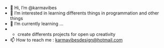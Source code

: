 - 👋 Hi, I’m @karmavibes
- 👀 I’m interested in learning differents things in programmation and other things
- 🌱 I’m currently learning ...
- - create differents projects for open up creativity
- 📫 How to reach me : karmavibesdesign@hotmail.com


